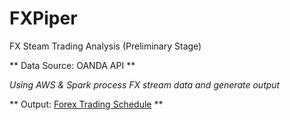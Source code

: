 # FXPiper
FX Steam Trading Analysis
(Preliminary Stage)

** Data Source: OANDA API **

_Using AWS & Spark process FX stream data and generate output_

** Output: [Forex Trading Schedule](http://strenuousfx.s3-website-us-east-1.amazonaws.com/) **
